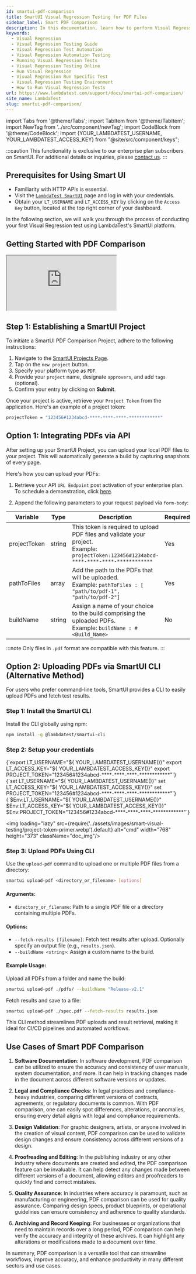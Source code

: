 ```yaml
---
id: smartui-pdf-comparison
title: SmartUI Visual Regression Testing for PDF Files
sidebar_label: Smart PDF Comparison 
description: In this documentation, learn how to perform Visual Regression testing of PDFs using SmartUI.
keywords:
  - Visual Regression
  - Visual Regression Testing Guide
  - Visual Regression Test Automation
  - Visual Regression Automation Testing
  - Running Visual Regression Tests
  - Visual Regression Testing Online
  - Run Visual Regression
  - Visual Regression Run Specific Test
  - Visual Regression Testing Environment
  - How to Run Visual Regression Tests
url: https://www.lambdatest.com/support/docs/smartui-pdf-comparison/  
site_name: LambdaTest
slug: smartui-pdf-comparison/
---
```


import Tabs from '@theme/Tabs';
import TabItem from '@theme/TabItem';
import NewTag from '../src/component/newTag';
import CodeBlock from '@theme/CodeBlock';
import {YOUR_LAMBDATEST_USERNAME, YOUR_LAMBDATEST_ACCESS_KEY} from "@site/src/component/keys";

<script type="application/ld+json"
      dangerouslySetInnerHTML={{ __html: JSON.stringify({
       "@context": "https://schema.org",
        "@type": "BreadcrumbList",
        "itemListElement": [{
          "@type": "ListItem",
          "position": 1,
          "name": "Home",
          "item": "https://www.lambdatest.com"
        },{
          "@type": "ListItem",
          "position": 2,
          "name": "Support",
          "item": "https://www.lambdatest.com/support/docs/"
        },{
          "@type": "ListItem",
          "position": 3,
          "name": "SmartUI PDF Comparison",
          "item": "https://www.lambdatest.com/support/docs/smartui-pdf-comparison/"
        }]
      })
    }}
></script>

:::caution
This functionality is exclusive to our enterprise plan subscribers on SmartUI. For additional details or inquiries, please [contact us](https://www.lambdatest.com/demo).
:::

## Prerequisites for Using Smart UI

- Familiarity with HTTP APIs is essential.
- Visit the [`LambdaTest SmartUI`](https://smartui.lambdatest.com/) page and log in with your credentials.
- Obtain your `LT_USERNAME` and `LT_ACCESS_KEY` by clicking on the `Access Key` button, located at the top right corner of your dashboard.

In the following section, we will walk you through the process of conducting your first Visual Regression test using LambdaTest's SmartUI platform.

<div className="ytframe"> 
<div className="youtube" data-embed="H91z4j5_JvQ">
    <div className="play-button"></div>
</div>
</div>

## Getting Started with PDF Comparison

<div className="storylane-iframe">
  <script async src="https://js.storylane.io/js/v2/storylane.js"></script>
  <div className="sl-embed">
    <iframe loading="lazy" className="sl-demo" src="https://app.storylane.io/demo/czorj4fbzohf?embed=inline" name="sl-embed" allow="fullscreen" allowfullscreen></iframe>
  </div>
</div>

## Step 1: Establishing a SmartUI Project

To initiate a SmartUI PDF Comparison Project, adhere to the following instructions:

1. Navigate to the [SmartUI Projects Page](https://smartui.lambdatest.com/).
2. Tap on the `new project` button.
3. Specify your platform type as `PDF`.
4. Provide your `project` name, designate `approvers`, and add `tags` (optional).
5. Confirm your entry by clicking on **Submit**.

Once your project is active, retrieve your `Project Token` from the application. Here's an example of a project token:

```bash
projectToken = "123456#1234abcd-****-****-****-************"
```

## Option 1: Integrating PDFs via API

After setting up your SmartUI Project, you can upload your local PDF files to your project. This will automatically generate a build by capturing snapshots of every page.

Here's how you can upload your PDFs:

1. Retrieve your API `URL Endpoint` post activation of your enterprise plan. To schedule a demonstration, click [here](https://www.lambdatest.com/demo).

2. Append the following parameters to your request payload via `form-body`:

| Variable     | Type   | Description                                                                                                                                      | Required? |
| ------------ | ------ | ------------------------------------------------------------------------------------------------------------------------------------------------ | --------- |
| projectToken | string | This token is required to upload PDF files and validate your project. <br/> Example: `projectToken:123456#1234abcd-****-****-****-************` | Yes       |
| pathToFiles  | array  | Add the path to the PDFs that will be uploaded. <br/> Example: `pathToFiles : [ "path/to/pdf-1", "path/to/pdf-2"]`                                | Yes       |
| buildName    | string | Assign a name of your choice to the build comprising the uploaded PDFs. <br/> Example: `buildName : #<Build_Name>`                                | No        |

:::note 
Only files in `.pdf` format are compatible with this feature.
:::

## Option 2: Uploading PDFs via SmartUI CLI (Alternative Method)

For users who prefer command-line tools, SmartUI provides a CLI to easily upload PDFs and fetch test results.

### Step 1: Install the SmartUI CLI

Install the CLI globally using npm:

```bash
npm install -g @lambdatest/smartui-cli
```
### Step 2: Setup your credentials

<Tabs className="docs__val">

<TabItem value="terminal" label="Linux / MacOS" default>

  <div className="lambdatest__codeblock">
    <CodeBlock className="language-bash">
  {`export LT_USERNAME="${ YOUR_LAMBDATEST_USERNAME()}"
export LT_ACCESS_KEY="${ YOUR_LAMBDATEST_ACCESS_KEY()}"
export PROJECT_TOKEN="123456#1234abcd-****-****-****-************"`}
  </CodeBlock>
</div>

</TabItem>

<TabItem value="cmd" label="Windows-CMD" default>

  <div className="lambdatest__codeblock">
    <CodeBlock className="language-powershell">
  {`set LT_USERNAME="${ YOUR_LAMBDATEST_USERNAME()}"
set LT_ACCESS_KEY="${ YOUR_LAMBDATEST_ACCESS_KEY()}"
set PROJECT_TOKEN="123456#1234abcd-****-****-****-************"`}
  </CodeBlock>
</div>

</TabItem>

<TabItem value="powershell" label="Windows-PS" default>

  <div className="lambdatest__codeblock">
    <CodeBlock className="language-powershell">
  {`$Env:LT_USERNAME="${ YOUR_LAMBDATEST_USERNAME()}"
$Env:LT_ACCESS_KEY="${ YOUR_LAMBDATEST_ACCESS_KEY()}"
$Env:PROJECT_TOKEN="123456#1234abcd-****-****-****-************"`}

  </CodeBlock>
</div>

</TabItem>

</Tabs>


<img loading="lazy" src={require('../assets/images/smart-visual-testing/project-token-primer.webp').default} alt="cmd" width="768" height="373" className="doc_img"/>

### Step 3: Upload PDFs Using CLI

Use the `upload-pdf` command to upload one or multiple PDF files from a directory:

```bash
smartui upload-pdf <directory_or_filename> [options]
```

#### Arguments:
- `directory_or_filename`: Path to a single PDF file or a directory containing multiple PDFs.

#### Options:
- `--fetch-results [filename]`: Fetch test results after upload. Optionally specify an output file (e.g., `results.json`).
- `--buildName <string>`: Assign a custom name to the build.

#### Example Usage:

Upload all PDFs from a folder and name the build:

```bash
smartui upload-pdf ./pdfs/ --buildName "Release-v2.1"
```

Fetch results and save to a file:

```bash
smartui upload-pdf ./spec.pdf --fetch-results results.json
```

This CLI method streamlines PDF uploads and result retrieval, making it ideal for CI/CD pipelines and automated workflows.

## Use Cases of Smart PDF Comparison

1. **Software Documentation**: In software development, PDF comparison can be utilized to ensure the accuracy and consistency of user manuals, system documentation, and more. It can help in tracking changes made in the document across different software versions or updates.

2. **Legal and Compliance Checks**: In legal practices and compliance-heavy industries, comparing different versions of contracts, agreements, or regulatory documents is common. With PDF comparison, one can easily spot differences, alterations, or anomalies, ensuring every detail aligns with legal and compliance requirements.

3. **Design Validation**: For graphic designers, artists, or anyone involved in the creation of visual content, PDF comparison can be used to validate design changes and ensure consistency across different versions of a design.

4. **Proofreading and Editing**: In the publishing industry or any other industry where documents are created and edited, the PDF comparison feature can be invaluable. It can help detect any changes made between different versions of a document, allowing editors and proofreaders to quickly find and correct mistakes.

5. **Quality Assurance**: In industries where accuracy is paramount, such as manufacturing or engineering, PDF comparison can be used for quality assurance. Comparing design specs, product blueprints, or operational guidelines can ensure consistency and adherence to quality standards.

6. **Archiving and Record Keeping**: For businesses or organizations that need to maintain records over a long period, PDF comparison can help verify the accuracy and integrity of these archives. It can highlight any alterations or modifications made to a document over time.

In summary, PDF comparison is a versatile tool that can streamline workflows, improve accuracy, and enhance productivity in many different sectors and use cases.